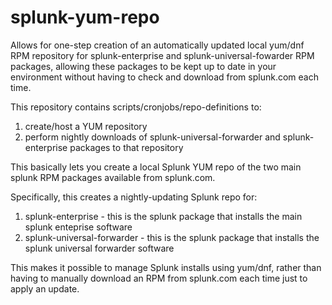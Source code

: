 # splunk-yum-repo
Allows for one-step creation of an automatically updated local yum/dnf RPM repository for splunk-enterprise and splunk-universal-fowarder RPM packages, allowing these packages to be kept up to date in your environment without having to check and download from splunk.com each time. 

This repository contains scripts/cronjobs/repo-definitions to:
1. create/host a YUM repository
2. perform nightly downloads of splunk-universal-forwarder and splunk-enterprise packages to that repository

This basically lets you create a local Splunk YUM repo of the two main splunk RPM packages available from splunk.com.

Specifically, this creates a nightly-updating Splunk repo for:
1. splunk-enterprise - this is the splunk package that installs the main splunk enteprise software
2. splunk-universal-forwarder - this is the splunk package that installs the splunk universal forwarder software

This makes it possible to manage Splunk installs using yum/dnf, rather than having to manually download an RPM from splunk.com each time just to apply an update.

